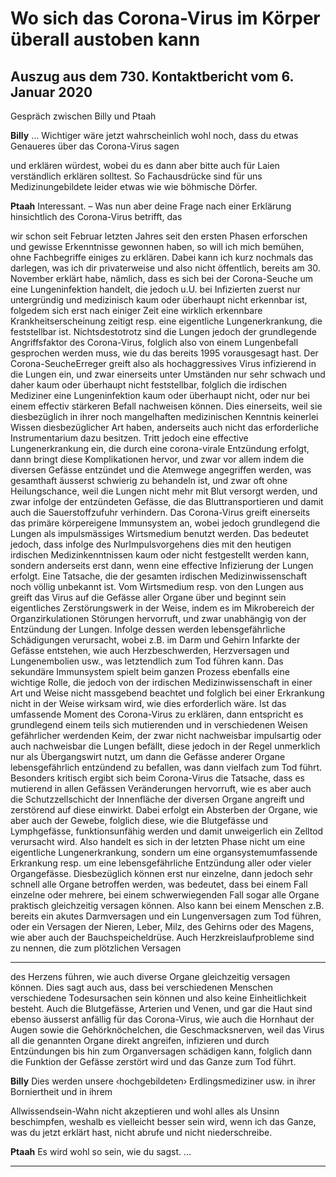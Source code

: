 # Wo sich das Corona-Virus im Körper überall austoben kann

## Auszug aus dem 730. Kontaktbericht vom 6. Januar 2020
 Gespräch zwischen Billy und Ptaah

**Billy** … Wichtiger wäre jetzt wahrscheinlich wohl noch, dass du etwas Genaueres über das Corona-Virus sagen

und erklären würdest, wobei du es dann aber bitte auch für Laien verständlich erklären solltest. So Fachausdrücke sind für uns Medizinungebildete leider etwas wie wie böhmische Dörfer.

**Ptaah** Interessant. – Was nun aber deine Frage nach einer Erklärung hinsichtlich des Corona-Virus betrifft, das

wir schon seit Februar letzten Jahres seit den ersten Phasen erforschen und gewisse Erkenntnisse gewonnen
haben, so will ich mich bemühen, ohne Fachbegriffe einiges zu erklären. Dabei kann ich kurz nochmals das
darlegen, was ich dir privaterweise und also nicht öffentlich, bereits am 30. November erklärt habe, nämlich,
dass es sich bei der Corona-Seuche um eine Lungeninfektion handelt, die jedoch u.U. bei Infizierten zuerst nur
untergründig und medizinisch kaum oder überhaupt nicht erkennbar ist, folgedem sich erst nach einiger Zeit eine
wirklich erkennbare Krankheitserscheinung zeitigt resp. eine eigentliche Lungenerkrankung, die feststellbar ist.
Nichtsdestotrotz sind die Lungen jedoch der grundlegende Angriffsfaktor des Corona-Virus, folglich also von
einem Lungenbefall gesprochen werden muss, wie du das bereits 1995 vorausgesagt hast. Der Corona-SeucheErreger greift also als hochaggressives Virus infizierend in die Lungen ein, und zwar einerseits unter Umständen
nur sehr schwach und daher kaum oder überhaupt nicht feststellbar, folglich die irdischen Mediziner eine
Lungeninfektion kaum oder überhaupt nicht, oder nur bei einem effectiv stärkeren Befall nachweisen können.
Dies einerseits, weil sie diesbezüglich in ihrer noch mangelhaften medizinischen Kenntnis keinerlei Wissen
diesbezüglicher Art haben, anderseits auch nicht das erforderliche Instrumentarium dazu besitzen. Tritt jedoch
eine effective Lungenerkrankung ein, die durch eine corona-virale Entzündung erfolgt, dann bringt diese
Komplikationen hervor, und zwar vor allem indem die diversen Gefässe entzündet und die Atemwege angegriffen
werden, was gesamthaft äusserst schwierig zu behandeln ist, und zwar oft ohne Heilungschance, weil die Lungen
nicht mehr mit Blut versorgt werden, und zwar infolge der entzündeten Gefässe, die das Bluttransportieren und
damit auch die Sauerstoffzufuhr verhindern.
Das Corona-Virus greift einerseits das primäre körpereigene Immunsystem an, wobei jedoch grundlegend die
Lungen als impulsmässiges Wirtsmedium benutzt werden. Das bedeutet jedoch, dass infolge des NurImpulsvorgehens dies mit den heutigen irdischen Medizinkenntnissen kaum oder nicht festgestellt werden kann,
sondern anderseits erst dann, wenn eine effective Infizierung der Lungen erfolgt. Eine Tatsache, die der
gesamten irdischen Medizinwissenschaft noch völlig unbekannt ist.
Vom Wirtsmedium resp. von den Lungen aus greift das Virus auf die Gefässe aller Organe über und beginnt sein
eigentliches Zerstörungswerk in der Weise, indem es im Mikrobereich der Organzirkulationen Störungen hervorruft, und zwar unabhängig von der Entzündung der Lungen. Infolge dessen werden lebensgefährliche Schädigungen verursacht, wobei z.B. im Darm und Gehirn Infarkte der Gefässe entstehen, wie auch Herzbeschwerden,
Herzversagen und Lungenembolien usw., was letztendlich zum Tod führen kann.
Das sekundäre Immunsystem spielt beim ganzen Prozess ebenfalls eine wichtige Rolle, die jedoch von der
irdischen Medizinwissenschaft in einer Art und Weise nicht massgebend beachtet und folglich bei einer
Erkrankung nicht in der Weise wirksam wird, wie dies erforderlich wäre.
Ist das umfassende Moment des Corona-Virus zu erklären, dann entspricht es grundlegend einem teils sich
mutierenden und in verschiedenen Weisen gefährlicher werdenden Keim, der zwar nicht nachweisbar impulsartig oder auch nachweisbar die Lungen befällt, diese jedoch in der Regel unmerklich nur als Übergangswirt nutzt,
um dann die Gefässe anderer Organe lebensgefährlich entzündend zu befallen, was dann vielfach zum Tod führt.
Besonders kritisch ergibt sich beim Corona-Virus die Tatsache, dass es mutierend in allen Gefässen Veränderungen hervorruft, wie es aber auch die Schutzzellschicht der Innenfläche der diversen Organe angreift und zerstörend auf diese einwirkt. Dabei erfolgt ein Absterben der Organe, wie aber auch der Gewebe, folglich diese,
wie die Blutgefässe und Lymphgefässe, funktionsunfähig werden und damit unweigerlich ein Zelltod verursacht
wird. Also handelt es sich in der letzten Phase nicht um eine eigentliche Lungenerkrankung, sondern um eine
organsystemumfassende Erkrankung resp. um eine lebensgefährliche Entzündung aller oder vieler Organgefässe.
Diesbezüglich können erst nur einzelne, dann jedoch sehr schnell alle Organe betroffen werden, was bedeutet,
dass bei einem Fall einzelne oder mehrere, bei einem schwerwiegenden Fall sogar alle Organe praktisch
gleichzeitig versagen können. Also kann bei einem Menschen z.B. bereits ein akutes Darmversagen und ein
Lungenversagen zum Tod führen, oder ein Versagen der Nieren, Leber, Milz, des Gehirns oder des Magens, wie
aber auch der Bauchspeicheldrüse. Auch Herzkreislaufprobleme sind zu nennen, die zum plötzlichen Versagen


-----

des Herzens führen, wie auch diverse Organe gleichzeitig versagen können. Dies sagt auch aus, dass bei verschiedenen Menschen verschiedene Todesursachen sein können und also keine Einheitlichkeit besteht. Auch die
Blutgefässe, Arterien und Venen, und gar die Haut sind ebenso äusserst anfällig für das Corona-Virus, wie auch
die Hornhaut der Augen sowie die Gehörknöchelchen, die Geschmacksnerven, weil das Virus all die genannten
Organe direkt angreifen, infizieren und durch Entzündungen bis hin zum Organversagen schädigen kann, folglich
dann die Funktion der Gefässe zerstört wird und das Ganze zum Tod führt.

**Billy** Dies werden unsere ‹hochgebildeten› Erdlingsmediziner usw. in ihrer Borniertheit und in ihrem

Allwissendsein-Wahn nicht akzeptieren und wohl alles als Unsinn beschimpfen, weshalb es vielleicht besser sein
wird, wenn ich das Ganze, was du jetzt erklärt hast, nicht abrufe und nicht niederschreibe.

**Ptaah** Es wird wohl so sein, wie du sagst. …


-----

